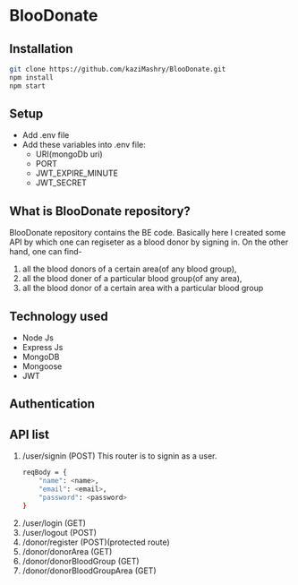 # BlooDonate

## Installation
```bash
git clone https://github.com/kaziMashry/BlooDonate.git
npm install
npm start
```
## Setup
 - Add .env file
 - Add these variables into .env file:
    - URI(mongoDb uri)
    - PORT
    - JWT_EXPIRE_MINUTE
    - JWT_SECRET

## What is BlooDonate repository?
BlooDonate repository contains the BE code. Basically here I created some API by which one can regiseter as a blood donor by signing in. On the other hand, one can find-
 1. all the blood donors of a certain area(of any blood group), 
 2. all the blood doner of a particular blood group(of any area), 
 3. all the blood donor of a certain area with a particular blood group

## Technology used
 - Node Js
 - Express Js
 - MongoDB
 - Mongoose
 - JWT

## Authentication


## API list
 1. /user/signin (POST)
    This router is to signin as a user. 
    ```bash
    reqBody = {
        "name": <name>,
        "email": <email>,
        "password": <password>
    }
    ```
 2. /user/login (GET)
 3. /user/logout (POST)
 4. /donor/register (POST)(protected route)
 5. /donor/donorArea (GET)
 6. /donor/donorBloodGroup (GET)
 7. /donor/donorBloodGroupArea (GET)
